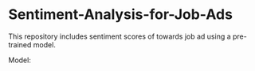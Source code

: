 # Sentiment-Analysis-for-Job-Ads

This repository includes sentiment scores of towards job ad using a pre-trained model. 

Model: 
